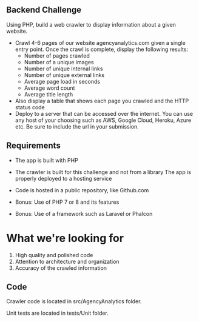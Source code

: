## Backend Challenge

Using PHP, build a web crawler to display information about a given website.
- Crawl 4-6 pages of our website agencyanalytics.com given a single entry point. Once the crawl is complete, display the following results:
	- Number of pages crawled 
	- Number of a unique images 
	- Number of unique internal links 
	- Number of unique external links 
	- Average page load in seconds 
	- Average word count
	- Average title length
- Also display a table that shows each page you crawled and the HTTP status code
- Deploy to a server that can be accessed over the internet. You can use any host of your choosing such as AWS, Google Cloud, Heroku, Azure etc. Be sure to include the url in your submission.

## Requirements
- The app is built with PHP
- The crawler is built for this challenge and not from a library The app is properly deployed to a hosting service
- Code is hosted in a public repository, like Github.com

- Bonus: Use of PHP 7 or 8 and its features
- Bonus: Use of a framework such as Laravel or Phalcon

# What we're looking for
1. High quality and polished code
2. Attention to architecture and organization
3. Accuracy of the crawled information

## Code

Crawler code is located in src/AgencyAnalytics folder.

Unit tests are located in tests/Unit folder.

